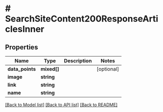 # # SearchSiteContent200ResponseArticlesInner

## Properties

Name | Type | Description | Notes
------------ | ------------- | ------------- | -------------
**data_points** | **mixed[]** |  | [optional]
**image** | **string** |  |
**link** | **string** |  |
**name** | **string** |  |

[[Back to Model list]](../../README.md#models) [[Back to API list]](../../README.md#endpoints) [[Back to README]](../../README.md)
